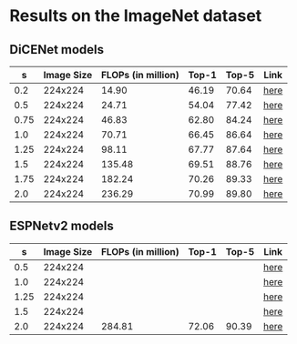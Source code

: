 # Results on the ImageNet dataset


## DiCENet models

| s | Image Size | FLOPs (in million) | Top-1 | Top-5 | Link |
|---|---|---|---|---|---|
| 0.2 | 224x224 | 14.90 | 46.19 | 70.64 | [here](/model/classification/model_zoo/dicenet/dicenet_s_0.2_imagenet_224x224.pth) |
| 0.5 | 224x224 | 24.71 | 54.04 | 77.42 | [here](/model/classification/model_zoo/dicenet/dicenet_s_0.5_imagenet_224x224.pth) |
| 0.75 | 224x224 | 46.83 | 62.80 | 84.24 | [here](/model/classification/model_zoo/dicenet/dicenet_s_0.75_imagenet_224x224.pth) |
| 1.0 | 224x224 | 70.71 |  66.45 | 86.64  | [here](/model/classification/model_zoo/dicenet/dicenet_s_1.0_imagenet_224x224.pth) |
| 1.25 | 224x224 | 98.11 | 67.77 | 87.64 | [here](/model/classification/model_zoo/dicenet/dicenet_s_1.25_imagenet_224x224.pth) |
| 1.5 | 224x224 | 135.48 | 69.51 | 88.76 | [here](/model/classification/model_zoo/dicenet/dicenet_s_1.5_imagenet_224x224.pth) |
| 1.75 | 224x224 | 182.24 | 70.26 | 89.33 | [here](/model/classification/model_zoo/dicenet/dicenet_s_1.75_imagenet_224x224.pth) |
| 2.0 | 224x224 | 236.29 | 70.99 | 89.80 | [here](/model/classification/model_zoo/dicenet/dicenet_s_2.0_imagenet_224x224.pth) |


## ESPNetv2 models

| s | Image Size | FLOPs (in million) | Top-1 | Top-5 | Link |
|---|---|---|---|---|---|
| 0.5 | 224x224 |  |  |  | [here](/model/classification/model_zoo/espnetv2/espnetv2_s_0.5_imagenet_224x224.pth) |
| 1.0 | 224x224 |  |  |  | [here](/model/classification/model_zoo/espnetv2/espnetv2_s_1.0_imagenet_224x224.pth) |
| 1.25 | 224x224 |  |  |  | [here](/model/classification/model_zoo/espnetv2/espnetv2_s_1.25_imagenet_224x224.pth) |
| 1.5 | 224x224 |  |  |  | [here](/model/classification/model_zoo/espnetv2/espnetv2_s_1.5_imagenet_224x224.pth) |
| 2.0 | 224x224 | 284.81 | 72.06 | 90.39 | [here](/model/classification/model_zoo/espnetv2/espnetv2_s_2.0_imagenet_224x224.pth) |



